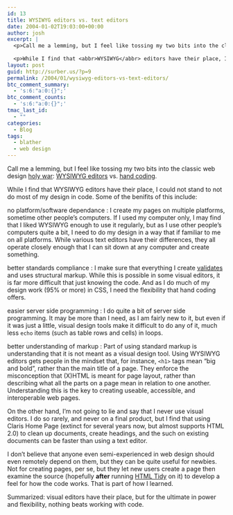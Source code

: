 ```yaml
---
id: 13
title: WYSIWYG editors vs. text editors
date: 2004-01-02T19:03:00+00:00
author: josh
excerpt: |
  <p>Call me a lemming, but I feel like tossing my two bits into the classic web design <a href="http://www.catb.org/~esr/jargon/html/H/holy-wars.html" title="Holy war definition in the Jargon File">holy war</a>: <a href="http://www.sitepoint.com/article/969"><abbr title="what you see is what you get">WYSIWYG</abbr> editors</a> <abbr title="versus">vs.</abbr> <a href="http://www.sitepoint.com/article/968">hand coding</a>.</p>
  
  <p>While I find that <abbr>WYSIWYG</abbr> editors have their place, I could not stand to not do most of my design in code. Some of the benifits of this include:</p>
layout: post
guid: http://surber.us/?p=9
permalink: /2004/01/wysiwyg-editors-vs-text-editors/
btc_comment_summary:
  - 's:6:"a:0:{}";'
btc_comment_counts:
  - 's:6:"a:0:{}";'
tmac_last_id:
  - ""
categories:
  - Blog
tags:
  - blather
  - web design
---
```

Call me a lemming, but I feel like tossing my two bits into the classic web design [holy war](http://www.catb.org/~esr/jargon/html/H/holy-wars.html "Holy war definition in the Jargon File"): [WYSIWYG editors](http://www.sitepoint.com/article/969) vs. [hand coding](http://www.sitepoint.com/article/968).

While I find that <abbr>WYSIWYG</abbr> editors have their place, I could not stand to not do most of my design in code. Some of the benifits of this include:

<!--more-->

no platform/software dependance
:   I create my pages on multiple platforms, sometime other people&#8217;s computers. If I used my computer only, I may find that I liked WYSIWYG enough to use it regularly, but as I use other people&#8217;s computers quite a bit, I need to do my design in a way that if familiar to me on all platforms. While various text editors have their differences, they all operate closely enough that I can sit down at any computer and create something.

better standards compliance
:   I make sure that everything I create [validates](http://validator.w3.org) and uses structural markup. While this is possible in some visual editors, it is far more difficult that just knowing the code. And as I do much of my design work (95% or more) in CSS, I need the flexibility that hand coding offers.

easier server side programming
:   I do quite a bit of server side programming. It may be more than I need, as I am fairly new to it, but even if it was just a little, visual design tools make it difficult to do any of it, much less `echo` items (such as table rows and cells) in loops.

better understanding of markup
:   Part of using standard markup is understanding that it is not meant as a visual design tool. Using WYSIWYG editors gets people in the mindset that, for instance, `<h1>` tags mean &#8220;big and bold&#8221;, rather than the main title of a page. They enforce the misconception that (X)HTML is meant for page layout, rather than describing what all the parts on a page mean in relation to one another. Understanding this is the key to creating useable, accessible, and interoperable web pages.

On the other hand, I&#8217;m not going to lie and say that I never use visual editors. I do so rarely, and never on a final product, but I find that using Claris Home Page (extinct for several years now, but almost supports <abbr>HTML</abbr> 2.0) to clean up documents, create headings, and the such on existing documents can be faster than using a text editor.

I don&#8217;t believe that anyone even semi-experienced in web design should even remotely depend on them, but they can be quite useful for newbies. Not for creating pages, per se, but they let new users create a page then examine the source (hopefully **after** running [HTML Tidy](http://tidy.sourceforge.net) on it) to develop a feel for how the code works. That is part of how I learned.

Summarized: visual editors have their place, but for the ultimate in power and flexibility, nothing beats working with code.